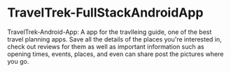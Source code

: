 # TravelTrek-FullStackAndroidApp
TravelTrek-Android-App:  A app for the travlleing guide, one of the best travel planning apps. Save all the details of the places you're interested in, check out reviews for them as well as important information such as opening times, events, places, and even can share post the pictures where you go.
